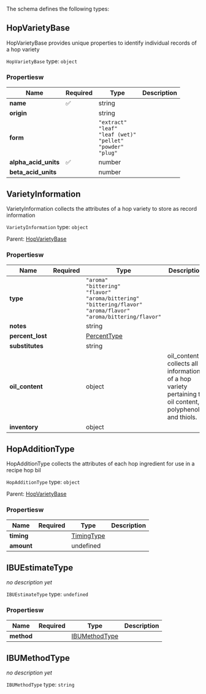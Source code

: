The schema defines the following types:

## HopVarietyBase 

HopVarietyBase provides unique properties to identify individual records of a hop variety

`HopVarietyBase` type: `object`

### Propertiesw

|Name|Required|Type|Description|
|--|--|--|--|
| **name** | :white_check_mark: | string|  |
| **origin** |  | string|  |
| **form** |  | `"extract"`<br/>`"leaf"`<br/>`"leaf (wet)"`<br/>`"pellet"`<br/>`"powder"`<br/>`"plug"`|  |
| **alpha_acid_units** | :white_check_mark: | number|  |
| **beta_acid_units** |  | number|  |

## VarietyInformation 

VarietyInformation collects the attributes of a hop variety to store as record information

`VarietyInformation` type: `object`

Parent: [HopVarietyBase](#hopvarietybase)

### Propertiesw

|Name|Required|Type|Description|
|--|--|--|--|
| **type** |  | `"aroma"`<br/>`"bittering"`<br/>`"flavor"`<br/>`"aroma/bittering"`<br/>`"bittering/flavor"`<br/>`"aroma/flavor"`<br/>`"aroma/bittering/flavor"`|  |
| **notes** |  | string|  |
| **percent_lost** |  | [PercentType](measureable_units.json.md#percenttype)|  |
| **substitutes** |  | string|  |
| **oil_content** |  | object| oil_content collects all information of a hop variety pertaining to oil content, polyphenols, and thiols. |
| **inventory** |  | object|  |

## HopAdditionType 

HopAdditionType collects the attributes of each hop ingredient for use in a recipe hop bil

`HopAdditionType` type: `object`

Parent: [HopVarietyBase](#hopvarietybase)

### Propertiesw

|Name|Required|Type|Description|
|--|--|--|--|
| **timing** |  | [TimingType](timing.json.md#timingtype)|  |
| **amount** |  | undefined|  |

## IBUEstimateType 

*no description yet*

`IBUEstimateType` type: `undefined`

### Propertiesw

|Name|Required|Type|Description|
|--|--|--|--|
| **method** |  | [IBUMethodType](#ibumethodtype)|  |

## IBUMethodType 

*no description yet*

`IBUMethodType` type: `string`


